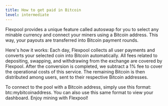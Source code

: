 ```yaml
---
title: How to get paid in Bitcoin
level: intermediate
---
```


Flexpool provides a unique feature called autoswap for you to select any minable currency and connect your miners using a Bitcoin address. This way, your payouts are transferred into Bitcoin payment rounds.

Here's how it works: Each day, Flexpool collects all user payments and converts your selected coin into Bitcoin automatically. All fees related to depositing, swapping, and withdrawing from the exchange are covered by Flexpool. After the conversion is completed, we subtract a 1% fee to cover the operational costs of this service. The remaining Bitcoin is then distributed among users, sent to their respective Bitcoin addresses.

To connect to the pool with a Bitcoin address, simply use this format: btc:mybitcoinaddress. You can also use this same format to view your dashboard. Enjoy mining with Flexpool!
